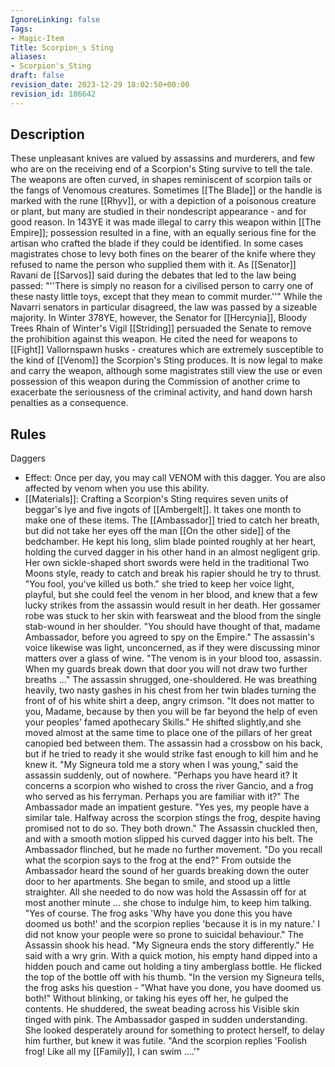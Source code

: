 ```yaml
---
IgnoreLinking: false
Tags:
- Magic-Item
Title: Scorpion_s Sting
aliases:
- Scorpion's_Sting
draft: false
revision_date: 2023-12-29 18:02:50+00:00
revision_id: 106642
---
```


## Description
These unpleasant knives are valued by assassins and murderers, and few who are on the receiving end of a Scorpion's Sting survive to tell the tale. The weapons are often curved, in shapes reminiscent of scorpion tails or the fangs of Venomous creatures. Sometimes [[The Blade]] or the handle is marked with the rune [[Rhyv]], or with a depiction of a poisonous creature or plant, but many are studied in their nondescript appearance - and for good reason.
In 143YE it was made illegal to carry this weapon within [[The Empire]]; possession resulted in a fine, with an equally serious fine for the artisan who crafted the blade if they could be identified. In some cases magistrates chose to levy both fines on the bearer of the knife where they refused to name the person who supplied them with it. As [[Senator]] Ravani de [[Sarvos]] said during the debates that led to the law being passed: "''There is simply no reason for a civilised person to carry one of these nasty little toys, except that they mean to commit murder.''" While the Navarri senators in particular disagreed, the law was passed by a sizeable majority. 
In Winter 378YE, however, the Senator for [[Hercynia]], Bloody Trees Rhain of Winter's Vigil [[Striding]] persuaded the Senate to remove the prohibition against this weapon. He cited the need for weapons to [[Fight]] Vallornspawn husks - creatures which are extremely susceptible to the kind of [[Venom]] the Scorpion's Sting produces.  It is now legal to make and carry the weapon, although some magistrates still view the use or even possession of this weapon during the Commission of another crime to exacerbate the seriousness of the criminal activity, and hand down harsh penalties as a consequence.
## Rules
Daggers
* Effect: Once per day, you may call VENOM with this dagger. You are also affected by venom when you use this ability.
* [[Materials]]: Crafting a Scorpion's Sting requires seven units of beggar's lye and five ingots of [[Ambergelt]]. It takes one month to make one of these items.
The [[Ambassador]] tried to catch her breath, but did not take her eyes off the man [[On the other side]] of the bedchamber. He kept his long, slim blade pointed roughly at her heart, holding the curved dagger in his other hand in an almost negligent grip. Her own sickle-shaped short swords were held in the traditional Two Moons style, ready to catch and break his rapier should he try to thrust.
"You fool, you've killed us both." she tried to keep her voice light, playful, but she could feel the venom in her blood, and knew that a few lucky strikes from the assassin would result in her death. Her gossamer robe was stuck to her skin with fearsweat and the blood from the single stab-wound in her shoulder.
"You should have thought of that, madame Ambassador, before you agreed to spy on the Empire." The assassin's voice likewise was light, unconcerned, as if they were discussing minor matters over a glass of wine.
"The venom is in your blood too, assassin. When my guards break down that door you will not draw two further breaths ..."
The assassin shrugged, one-shouldered. He was breathing heavily, two nasty gashes in his chest from her twin blades turning the front of  of his white shirt a deep, angry crimson.
"It does not matter to you, Madame, because by then you will be far beyond the help of even your peoples' famed apothecary Skills."
He shifted slightly,and she moved almost at the same time to place one of the pillars of her great canopied bed between them. The assassin had a crossbow on his back, but if he tried to ready it she would strike fast enough to kill him and he knew it.
"My Signeura told me a story when I was young," said the assassin suddenly, out of nowhere. "Perhaps you have heard it? It concerns a scorpion who wished to cross the river Gancio, and a frog who served as his ferryman. Perhaps you are familiar with it?" 
The Ambassador made an impatient gesture.
"Yes yes, my people have a similar tale. Halfway across the scorpion stings the frog, despite having promised not to do so. They both drown."
The Assassin chuckled then, and with a smooth motion slipped his curved dagger into his belt. The Ambassador flinched, but he made no further movement.
"Do you recall what the scorpion says to the frog at the end?"
From outside the Ambassador heard the sound of her guards breaking down the outer door to her apartments. She began to smile, and stood up a little straighter. All she needed to do now was hold the Assassin off for at most another minute ... she chose to indulge him, to keep him talking.
"Yes of course. The frog asks 'Why have you done this you have doomed us both!' and the scorpion replies 'because it is in my nature.' I did not know your people were so prone to suicidal behaviour."
The Assassin shook his head.
"My Signeura ends the story differently." He said with a wry grin. With a quick motion, his empty hand dipped into a hidden pouch and came out holding a tiny amberglass bottle. He flicked the top of the bottle off with his thumb.
"In the version my Signeura tells, the frog asks his question - "What have you done, you have doomed us both!"
Without blinking, or taking his eyes off her, he gulped the contents. He shuddered, the sweat beading across his Visible skin tinged with pink. The Ambassador gasped in sudden understanding. She looked desperately around for something to protect herself, to delay him further, but knew it was futile.
"And the scorpion replies 'Foolish frog! Like all my [[Family]], I can swim ....'"